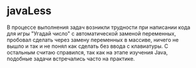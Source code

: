 # javaLess
В процессе выполнения задач возникли трудности при написании кода для игры "Угадай число" с автоматической заменой переменных, пробовал сделать через замену переменных в массиве, ничего не вышло и так и не понял как сделать без ввода с клавиатуры.
С остальным считаю справился, так как на этапе изучения Java, подобные задачи встречались часто на практике.
